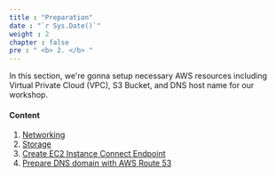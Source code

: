 ```yaml
---
title : "Preparation"
date : "`r Sys.Date()`"
weight : 2
chapter : false
pre : " <b> 2. </b> "
---
```

In this section, we're gonna setup necessary AWS resources including Virtual Private Cloud (VPC), S3 Bucket, and DNS host name for our workshop.
#### Content
1. [Networking](2.1-Networking/)
2. [Storage](2.2-Storage/)
3. [Create EC2 Instance Connect Endpoint](2.3-createeic/)
4. [Prepare DNS domain with AWS Route 53](2.4-domain/)